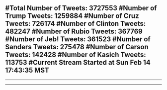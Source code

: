 #Total Number of Tweets: 3727553 
#Number of Trump Tweets: 1259884
#Number of Cruz Tweets: 726174
#Number of Clinton Tweets: 482247
#Number of Rubio Tweets: 367769
#Number of Jeb! Tweets: 361523
#Number of Sanders Tweets: 275478
#Number of Carson Tweets: 142428
#Number of Kasich Tweets: 113753
#Current Stream Started at Sun Feb 14 17:43:35 MST
---
---
---
